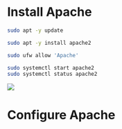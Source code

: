 # Install Apache

```Bash
sudo apt -y update

sudo apt -y install apache2

sudo ufw allow 'Apache'

sudo systemctl start apache2
sudo systemctl status apache2
```

![](https://github.com/JonmarCorpuz/SecondBrain/blob/main/Assets/Whitespace.png)

# Configure Apache
